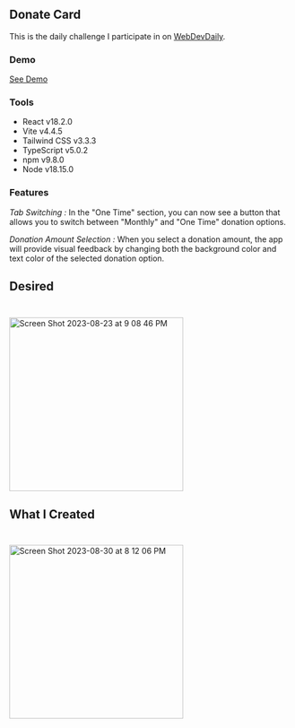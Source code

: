 ## Donate Card

This is the daily challenge I participate in on [WebDevDaily](https://www.webdevdaily.io/).

### Demo

[See Demo](https://eobcre.github.io/donate-card/)

### Tools

- React v18.2.0
- Vite v4.4.5
- Tailwind CSS v3.3.3
- TypeScript v5.0.2
- npm v9.8.0
- Node v18.15.0

### Features

_Tab Switching :_
In the "One Time" section, you can now see a button that allows you to switch between "Monthly" and "One Time" donation options.

_Donation Amount Selection :_
When you select a donation amount, the app will provide visual feedback by changing both the background color and text color of the selected donation option.

## Desired<br><br>

<img width="310" alt="Screen Shot 2023-08-23 at 9 08 46 PM" src="https://github.com/eobcre/donate-card/assets/88697509/996d6c77-ccb4-4e8a-bf12-cc9f4b585a83">

## What I Created<br><br>

<img width="310" alt="Screen Shot 2023-08-30 at 8 12 06 PM" src="https://github.com/eobcre/donate-card/assets/88697509/bb8cbe35-9e76-40a2-bd88-4b07ddb5aa92">
